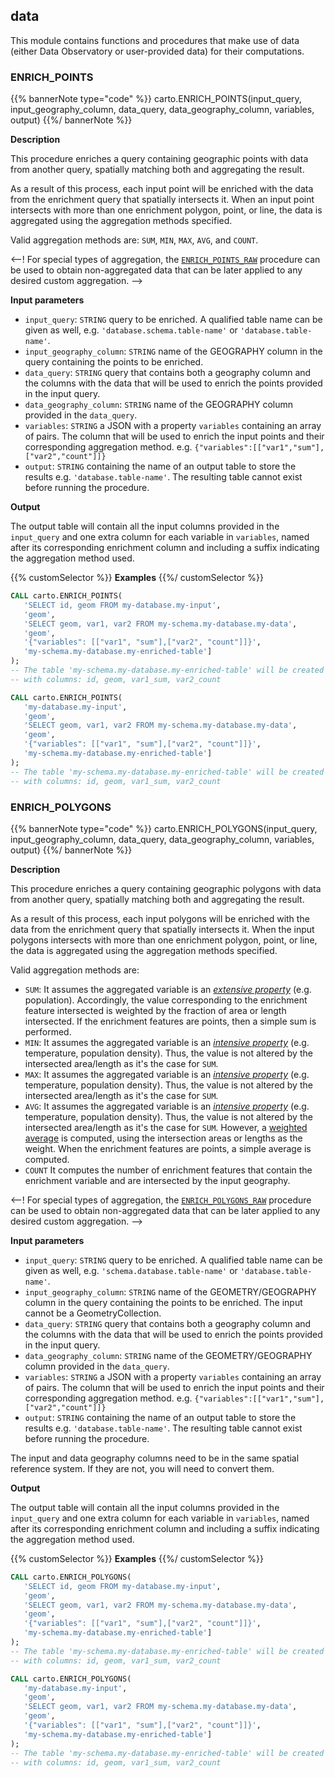 ## data

<div class="badges"><div class="advanced"></div></div>

This module contains functions and procedures that make use of data (either Data Observatory or user-provided data) for their computations.


### ENRICH_POINTS

{{% bannerNote type="code" %}}
carto.ENRICH_POINTS(input_query, input_geography_column, data_query, data_geography_column, variables, output)
{{%/ bannerNote %}}

**Description**

This procedure enriches a query containing geographic points with data from another query, spatially matching both and aggregating the result.

As a result of this process, each input point will be enriched with the data from the enrichment query that spatially intersects it. When an input point intersects with more than one enrichment polygon, point, or line, the data is aggregated using the aggregation methods specified.

Valid aggregation methods are: `SUM`, `MIN`, `MAX`, `AVG`, and `COUNT`.

<--!
For special types of aggregation, the [`ENRICH_POINTS_RAW`](#enrich_points_raw) procedure can be used to obtain non-aggregated data that can be later applied to any desired custom aggregation.
-->

**Input parameters**

* `input_query`: `STRING` query to be enriched. A qualified table name can be given as well, e.g. `'database.schema.table-name'` or `'database.table-name'`.
* `input_geography_column`: `STRING` name of the GEOGRAPHY column in the query containing the points to be enriched.
* `data_query`: `STRING` query that contains both a geography column and the columns with the data that will be used to enrich the points provided in the input query.
* `data_geography_column`: `STRING` name of the GEOGRAPHY column provided in the `data_query`.
* `variables`: `STRING` a JSON with a property `variables` containing an array of pairs. The column that will be used to enrich the input points and their corresponding aggregation method. e.g. `{"variables":[["var1","sum"],["var2","count"]]}`
* `output`: `STRING` containing the name of an output table to store the results e.g. `'database.table-name'`. The resulting table cannot exist before running the procedure.

**Output**

The output table will contain all the input columns provided in the `input_query` and one extra column for each variable in `variables`, named after its corresponding enrichment column and including a suffix indicating the aggregation method used.

{{% customSelector %}}
**Examples**
{{%/ customSelector %}}

```sql
CALL carto.ENRICH_POINTS(
   'SELECT id, geom FROM my-database.my-input',
   'geom',
   'SELECT geom, var1, var2 FROM my-schema.my-database.my-data',
   'geom',
   '{"variables": [["var1", "sum"],["var2", "count"]]}',
   'my-schema.my-database.my-enriched-table']
);
-- The table 'my-schema.my-database.my-enriched-table' will be created
-- with columns: id, geom, var1_sum, var2_count
```

```sql
CALL carto.ENRICH_POINTS(
   'my-database.my-input',
   'geom',
   'SELECT geom, var1, var2 FROM my-schema.my-database.my-data',
   'geom',
   '{"variables": [["var1", "sum"],["var2", "count"]]}',
   'my-schema.my-database.my-enriched-table']
);
-- The table 'my-schema.my-database.my-enriched-table' will be created
-- with columns: id, geom, var1_sum, var2_count
```


### ENRICH_POLYGONS

{{% bannerNote type="code" %}}
carto.ENRICH_POLYGONS(input_query, input_geography_column, data_query, data_geography_column, variables, output)
{{%/ bannerNote %}}

**Description**

This procedure enriches a query containing geographic polygons with data from another query, spatially matching both and aggregating the result.

As a result of this process, each input polygons will be enriched with the data from the enrichment query that spatially intersects it. When the input polygons intersects with more than one enrichment polygon, point, or line, the data is aggregated using the aggregation methods specified.

Valid aggregation methods are:

* `SUM`: It assumes the aggregated variable is an [_extensive property_](https://en.wikipedia.org/wiki/Intensive_and_extensive_properties) (e.g. population). Accordingly, the value corresponding to the enrichment feature intersected is weighted by the fraction of area or length intersected. If the enrichment features are points, then a simple sum is performed.
* `MIN`: It assumes the aggregated variable is an [_intensive property_](https://en.wikipedia.org/wiki/Intensive_and_extensive_properties) (e.g. temperature, population density). Thus, the value is not altered by the intersected area/length as it's the case for `SUM`.
* `MAX`: It assumes the aggregated variable is an [_intensive property_](https://en.wikipedia.org/wiki/Intensive_and_extensive_properties) (e.g. temperature, population density). Thus, the value is not altered by the intersected area/length as it's the case for `SUM`.
* `AVG`: It assumes the aggregated variable is an [_intensive property_](https://en.wikipedia.org/wiki/Intensive_and_extensive_properties) (e.g. temperature, population density). Thus, the value is not altered by the intersected area/length as it's the case for `SUM`. However, a [weighted average](https://en.wikipedia.org/wiki/Weighted_arithmetic_mean) is computed, using the intersection areas or lengths as the weight. When the enrichment features are points, a simple average is computed.
* `COUNT` It computes the number of enrichment features that contain the enrichment variable and are intersected by the input geography.

<--!
For special types of aggregation, the [`ENRICH_POLYGONS_RAW`](#enrich_poLYGONS_raw) procedure can be used to obtain non-aggregated data that can be later applied to any desired custom aggregation.
-->

**Input parameters**

* `input_query`: `STRING` query to be enriched. A qualified table name can be given as well, e.g. `'schema.database.table-name'` or `'database.table-name'`.
* `input_geography_column`: `STRING` name of the GEOMETRY/GEOGRAPHY column in the query containing the points to be enriched. The input cannot be a GeometryCollection.
* `data_query`: `STRING` query that contains both a geography column and the columns with the data that will be used to enrich the points provided in the input query.
* `data_geography_column`: `STRING` name of the GEOMETRY/GEOGRAPHY column provided in the `data_query`.
* `variables`: `STRING` a JSON with a property `variables` containing an array of pairs. The column that will be used to enrich the input points and their corresponding aggregation method. e.g. `{"variables":[["var1","sum"],["var2","count"]]}`
* `output`: `STRING` containing the name of an output table to store the results e.g. `'database.table-name'`. The resulting table cannot exist before running the procedure.

The input and data geography columns need to be in the same spatial reference system. If they
are not, you will need to convert them.

**Output**

The output table will contain all the input columns provided in the `input_query` and one extra column for each variable in `variables`, named after its corresponding enrichment column and including a suffix indicating the aggregation method used.

{{% customSelector %}}
**Examples**
{{%/ customSelector %}}

```sql
CALL carto.ENRICH_POLYGONS(
   'SELECT id, geom FROM my-database.my-input',
   'geom',
   'SELECT geom, var1, var2 FROM my-schema.my-database.my-data',
   'geom',
   '{"variables": [["var1", "sum"],["var2", "count"]]}',
   'my-schema.my-database.my-enriched-table']
);
-- The table 'my-schema.my-database.my-enriched-table' will be created
-- with columns: id, geom, var1_sum, var2_count
```

```sql
CALL carto.ENRICH_POLYGONS(
   'my-database.my-input',
   'geom',
   'SELECT geom, var1, var2 FROM my-schema.my-database.my-data',
   'geom',
   '{"variables": [["var1", "sum"],["var2", "count"]]}',
   'my-schema.my-database.my-enriched-table']
);
-- The table 'my-schema.my-database.my-enriched-table' will be created
-- with columns: id, geom, var1_sum, var2_count
```
